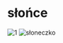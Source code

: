 # słońce
![1](http://wrzutka.pl/files/walls/aab88c15/x.jpg9)
![słoneczko](http://clipart-library.com/images/rTnKEoj6c.jpg)
